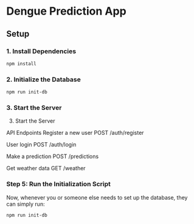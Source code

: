 # Dengue Prediction App

## Setup

### 1. Install Dependencies

```bash
npm install
```
### 2. Initialize the Database

```bash
npm run init-db
```
### 3. Start the Server

3. Start the Server

API Endpoints
Register a new user
POST /auth/register

User login
POST /auth/login

Make a prediction
POST /predictions

Get weather data
GET /weather

### Step 5: Run the Initialization Script

Now, whenever you or someone else needs to set up the database, they can simply run:

```bash
npm run init-db
```